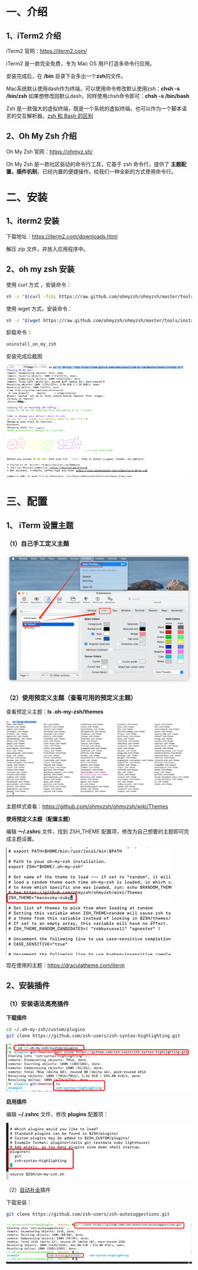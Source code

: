 # 一、介绍

## 1、iTerm2 介绍

iTerm2 官网：https://iterm2.com/

iTerm2 是一款完全免费，专为 Mac OS 用户打造多命令行应用。

安装完成后，在 **/bin** 目录下会多出一个**zsh**的文件。

Mac系统默认使用dash作为终端，可以使用命令修改默认使用zsh：**chsh -s /bin/zsh**
如果想修改回默认dash，同样使用chsh命令即可：**chsh -s /bin/bash**

Zsh 是一款强大的虚拟终端，既是一个系统的虚拟终端，也可以作为一个脚本语言的交互解析器。[zsh 和 Bash 的区别](https://www.xshell.net/shell/bash_zsh.html)

## 2、Oh My Zsh 介绍

Oh My Zsh 官网：https://ohmyz.sh/

Oh My Zsh 是一款社区驱动的命令行工具，它基于 zsh 命令行，提供了 **主题配置，插件机制**，已经内置的便捷操作。给我们一种全新的方式使用命令行。

# 二、安装

## 1、iterm2 安装

下载地址：https://iterm2.com/downloads.html

解压 zip 文件，并放入应用程序中。

## 2、oh my zsh 安装

使用 curl 方式 ，安装命令：

```bash
sh -c "$(curl -fsSL https://raw.github.com/ohmyzsh/ohmyzsh/master/tools/install.sh)"
```

使用 wget 方式，安装命令：

```bash
sh -c "$(wget https://raw.github.com/ohmyzsh/ohmyzsh/master/tools/install.sh -O -)"
```

卸载命令：

```bash
uninstall_on_my_zsh
```

安装完成后截图

![image-20220830143930162](https://raw.githubusercontent.com/meiSThub/BlogImage/master/2022image-20220830143930162.png)

# 三、配置

## 1、 iTerm 设置主题

### （1）自己手工定义主题

![企业微信截图_1a704c75-04c6-4554-a999-897cf9f7ce8c](https://raw.githubusercontent.com/meiSThub/BlogImage/master/2022%E4%BC%81%E4%B8%9A%E5%BE%AE%E4%BF%A1%E6%88%AA%E5%9B%BE_1a704c75-04c6-4554-a999-897cf9f7ce8c.png)

### （2）使用预定义主题（查看可用的预定义主题）

查看预定义主题：**ls .oh-my-zsh/themes**

![image-20220830144224340](https://raw.githubusercontent.com/meiSThub/BlogImage/master/2022image-20220830144224340.png)

主题样式查看：https://github.com/ohmyzsh/ohmyzsh/wiki/Themes

**使用预定义主题（配置主题）**

编辑 **～/.zshrc** 文件，找到 ZSH_THEME 配置项，修改为自己想要的主题即可完成主题设置。

![image-20220830150201122](https://raw.githubusercontent.com/meiSThub/BlogImage/master/2022image-20220830150201122.png)

现在使用的主题：https://draculatheme.com/iterm



## 2、安装插件

### （1）安装语法高亮插件

**下载插件**

```bash
cd ~/.oh-my-zsh/custom/plugins
git clone https://github.com/zsh-users/zsh-syntax-highlighting.git
```

![image-20220830145605287](https://raw.githubusercontent.com/meiSThub/BlogImage/master/2022image-20220830145605287.png)

**启用插件**

编辑 **~/.zshrc** 文件，修改 **plugins** 配置项：

![image-20220830145418650](https://raw.githubusercontent.com/meiSThub/BlogImage/master/2022image-20220830145418650.png)



（2）[自动补全](https://so.csdn.net/so/search?q=自动补全&spm=1001.2101.3001.7020)插件

下载安装：

```bash
git clone https://github.com/zsh-users/zsh-autosuggestions.git
```

![image-20220830150459747](https://raw.githubusercontent.com/meiSThub/BlogImage/master/2022image-20220830150459747.png)